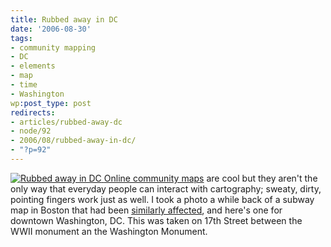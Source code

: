 ```yaml
---
title: Rubbed away in DC
date: '2006-08-30'
tags:
- community mapping
- DC
- elements
- map
- time
- Washington
wp:post_type: post
redirects:
- articles/rubbed-away-dc
- node/92
- 2006/08/rubbed-away-in-dc/
- "?p=92"
---
```


  [ ![Rubbed away in DC](http://static.flickr.com/94/229805371_72e59c0279.jpg) ](http://www.flickr.com/photos/bensheldon/229805371/ "Photo Sharing")
  [Online community maps](http://mappingaccess.com "a directory of Cable Access Television stations") are cool but they aren't the only way that everyday people can interact with cartography; sweaty, dirty, pointing fingers work just as well. I took a photo a while back of a subway map in Boston that had been [similarly affected](http://island94.org/node/9), and here's one for downtown Washington, DC. This was taken on 17th Street between the WWII monument an the Washington Monument.
